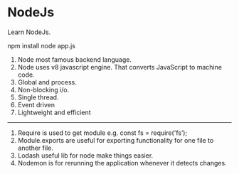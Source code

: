 # NodeJs
Learn NodeJs. 

npm install
node app.js

1)	Node most famous backend language. 
2)	Node uses v8 javascript engine. That converts JavaScript to machine code.
3)	Global and process. 
4)	Non-blocking i/o. 
5)	Single thread. 
6)	Event driven
7)	Lightweight and efficient
___________________________________________________________________

1)	Require is used to get module e.g. const fs = require('fs’);
2)	Module.exports are useful for exporting functionality for one file to another file.
3)	Lodash useful lib for node make things easier. 
4)  Nodemon is for rerunning the application whenever it detects changes. 

